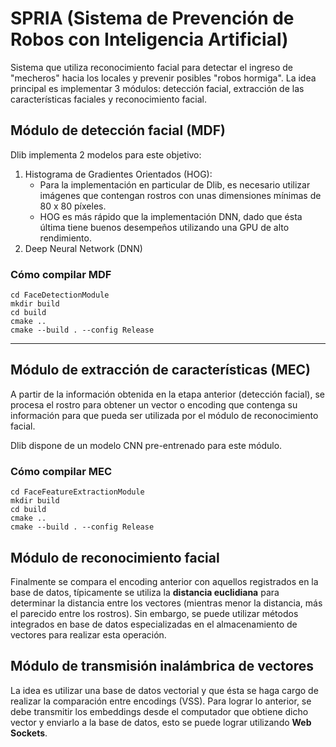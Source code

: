 # SPRIA (Sistema de Prevención de Robos con Inteligencia Artificial)
Sistema que utiliza reconocimiento facial para detectar el ingreso de "mecheros" hacia los locales y prevenir posibles "robos hormiga".
La idea principal es implementar 3 módulos: detección facial, extracción de las características faciales y reconocimiento facial.

## Módulo de detección facial (MDF)
Dlib implementa 2 modelos para este objetivo:
1. Histograma de Gradientes Orientados (HOG):
    - Para la implementación en particular de Dlib, es necesario utilizar imágenes que contengan rostros con unas dimensiones mínimas de 80 x 80 píxeles.
    - HOG es más rápido que la implementación DNN, dado que ésta última tiene buenos desempeños utilizando una GPU de alto rendimiento.
2. Deep Neural Network (DNN)

### Cómo compilar MDF

```
cd FaceDetectionModule
mkdir build
cd build
cmake ..
cmake --build . --config Release
```

---

## Módulo de extracción de características (MEC)
A partir de la información obtenida en la etapa anterior (detección facial), se procesa el rostro para obtener un vector o encoding que contenga su información para que pueda ser utilizada por el módulo de reconocimiento facial. 

Dlib dispone de un modelo CNN pre-entrenado para este módulo.

### Cómo compilar MEC

```
cd FaceFeatureExtractionModule
mkdir build
cd build
cmake ..
cmake --build . --config Release
```

## Módulo de reconocimiento facial
Finalmente se compara el encoding anterior con aquellos registrados en la base de datos, típicamente se utiliza la **distancia euclidiana** para determinar la distancia entre los vectores (mientras menor la distancia, más el parecido entre los rostros). Sin embargo, se puede utilizar métodos integrados en base de datos especializadas en el almacenamiento de vectores para realizar esta operación.

## Módulo de transmisión inalámbrica de vectores
La idea es utilizar una base de datos vectorial y que ésta se haga cargo de realizar la comparación entre encodings (VSS). Para lograr lo anterior, se debe transmitir los embeddings desde el computador que obtiene dicho vector y enviarlo a la base de datos, esto se puede lograr utilizando **Web Sockets**.
